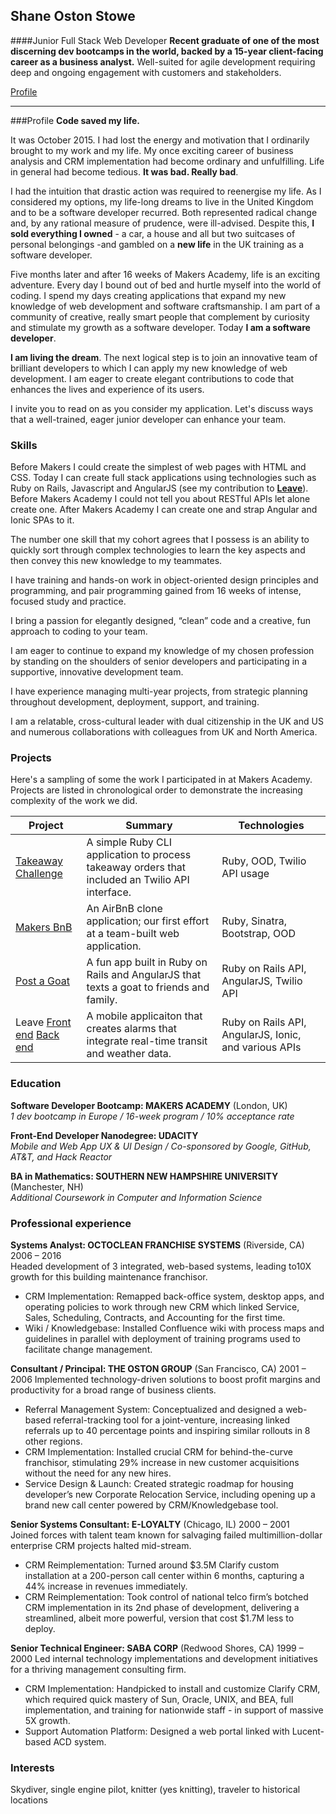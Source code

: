 ## Shane Oston Stowe
####Junior Full Stack Web Developer
**Recent graduate of one of the most discerning dev bootcamps in the world, backed by a 15-year client-facing career as a business analyst.**	Well-suited for agile development requiring deep and ongoing engagement with customers and stakeholders.

[Profile](#profile)
____
###<a name="profile">Profile</a>
**Code saved my life.**

It was October 2015. I had lost the energy and motivation that I ordinarily brought to my work and my life. My once exciting career of business analysis and CRM implementation had become ordinary and unfulfilling. Life in general had become tedious. **It was bad. Really bad**.

I had the intuition that drastic action was required to reenergise my life. As I considered my options, my life-long dreams to live in the United Kingdom and to be a software developer recurred. Both represented radical change and, by any rational measure of prudence, were ill-advised. Despite this, **I sold everything I owned** - a car, a house and all but two suitcases of personal belongings -and gambled on a **new life** in the UK training as a software developer.

Five months later and after 16 weeks of Makers Academy, life is an exciting adventure. Every day I bound out of bed and hurtle myself into the world of coding. I spend my days creating applications that expand my new knowledge of web development and software craftsmanship. I am part of a community of creative, really smart people that complement by curiosity and stimulate my growth as a software developer. Today **I am a software developer**.

**I am living the dream**. The next logical step is to join an innovative team of brilliant developers to which I can apply my new knowledge of web development. I am eager to create elegant contributions to code that enhances the lives and experience of its users.

I invite you to read on as you consider my application. Let's discuss ways that a well-trained, eager junior developer can enhance your team.

### Skills
Before Makers I could create the simplest of web pages with HTML and CSS. Today I can create full stack applications using technologies such as Ruby on Rails, Javascript and AngularJS (see my contribution to [**Leave**](https://github.com/shaneoston72/smartAlarm-mobile)).  Before Makers Academy I could not tell you about RESTful APIs let alone create one. After Makers Academy I can create one and strap Angular and Ionic SPAs to it.

The number one skill that my cohort agrees that I possess is an ability to quickly sort through complex technologies to learn the key aspects and then convey this new knowledge to my teammates.

I have training and hands-on work in object-oriented design principles and programming, and pair programming gained from 16 weeks of intense, focused study and practice.

I bring a passion for elegantly designed, “clean” code and a creative, fun approach to coding to your team.

I am eager to continue to expand my knowledge of my chosen profession by standing on the shoulders of senior developers and participating in a supportive, innovative development team.

I have experience managing multi-year projects, from strategic planning throughout development, deployment, support, and training.

I am a relatable, cross-cultural leader with dual citizenship in the UK and US and numerous collaborations with colleagues from UK and North America.

### Projects
Here's a sampling of some the work I participated in at Makers Academy. Projects are listed in chronological order to demonstrate the increasing complexity of the work we did.

| Project                                                                                                                         | Summary                                                                                          | Technologies                                          |
|---------------------------------------------------------------------------------------------------------------------------------|--------------------------------------------------------------------------------------------------|-------------------------------------------------------|
| [Takeaway Challenge](https://github.com/shaneoston72/takeaway-challenge)                                                        | A simple Ruby CLI application to process takeaway orders that included an Twilio API interface.  | Ruby, OOD, Twilio API usage                           |
| [Makers BnB](https://github.com/shaneoston72/makers_bnb)                                                                        | An AirBnB clone application; our first effort at a team-built web application.                   | Ruby, Sinatra, Bootstrap, OOD                         |
| [Post a Goat](https://github.com/shaneoston72/post-a-goat)                                                                      | A fun app built in Ruby on Rails and AngularJS that texts a goat to friends and family.          | Ruby on Rails API, AngularJS, Twilio API              |
| Leave [Front end](https://github.com/shaneoston72/smartAlarm-mobile) [Back end](https://github.com/shaneoston72/smart_alarm_v2) | A mobile applicaiton that creates alarms that integrate real-time transit and weather data.      | Ruby on Rails API, AngularJS, Ionic, and various APIs |

### Education
**Software Developer Bootcamp: MAKERS ACADEMY** (London, UK)  
*1 dev bootcamp in Europe  /  16-week program  /  10% acceptance rate*

**Front-End Developer Nanodegree: UDACITY**  
*Mobile and Web App UX & UI Design  /  Co-sponsored by Google, GitHub, AT&T, and Hack Reactor*

**BA in Mathematics: SOUTHERN NEW HAMPSHIRE UNIVERSITY** (Manchester, NH)  
*Additional Coursework in Computer and Information Science*

### Professional experience
**Systems Analyst: OCTOCLEAN FRANCHISE SYSTEMS**  (Riverside, CA) 2006 – 2016  
Headed development of 3 integrated, web-based systems, leading to10X growth for this building maintenance franchisor.  
* CRM Implementation: Remapped back-office system, desktop apps, and operating policies to work through new CRM which linked Service, Sales, Scheduling, Contracts, and Accounting for the first time.
* Wiki / Knowledgebase: Installed Confluence wiki with process maps and guidelines in parallel with deployment of training programs used to facilitate change management.

**Consultant / Principal: THE OSTON GROUP** (San Francisco, CA) 2001 – 2006
Implemented technology-driven solutions to boost profit margins and productivity for a broad range of business clients.
* Referral Management System: Conceptualized and designed a web-based referral-tracking tool for a joint-venture, increasing linked referrals up to 40 percentage points and inspiring similar rollouts in 8 other regions.
* CRM Implementation: Installed crucial CRM for behind-the-curve franchisor, stimulating 29% increase in new customer acquisitions without the need for any new hires.
* Service Design & Launch: Created strategic roadmap for housing developer’s new Corporate Relocation Service, including opening up a brand new call center powered by CRM/Knowledgebase tool.

**Senior Systems Consultant: E-LOYALTY** (Chicago, IL) 2000 – 2001  
Joined forces with talent team known for salvaging failed multimillion-dollar enterprise CRM projects halted mid-stream.
* CRM Reimplementation: Turned around $3.5M Clarify custom installation at a 200-person call center within 6 months, capturing a 44% increase in revenues immediately.
*	CRM Reimplementation: Took control of national telco firm’s botched CRM implementation in its 2nd phase of development, delivering a streamlined, albeit more powerful, version that cost $1.7M less to deploy.

**Senior Technical Engineer: SABA CORP** (Redwood Shores, CA) 1999 – 2000
Led internal technology implementations and development initiatives for a thriving management consulting firm.
* CRM Implementation: Handpicked to install and customize Clarify CRM, which required quick mastery of Sun, Oracle, UNIX, and BEA, full implementation, and training for nationwide staff - in support of massive 5X growth.
* Support Automation Platform: Designed a web portal linked with Lucent-based ACD system.

### Interests
Skydiver, single engine pilot, knitter (yes knitting), traveler to historical locations
